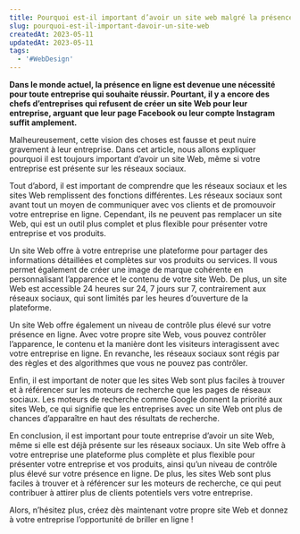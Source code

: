 ```yaml
---
title: Pourquoi est-il important d’avoir un site web malgré la présence des réseaux sociaux ?
slug: pourquoi-est-il-important-davoir-un-site-web
createdAt: 2023-05-11
updatedAt: 2023-05-11
tags:
  - '#WebDesign'
---
```


**Dans le monde actuel, la présence en ligne est devenue une nécessité pour toute entreprise qui souhaite réussir. Pourtant, il y a encore des chefs d’entreprises qui refusent de créer un site Web pour leur entreprise, arguant que leur page Facebook ou leur compte Instagram suffit amplement.**

Malheureusement, cette vision des choses est fausse et peut nuire gravement à leur entreprise. Dans cet article, nous allons expliquer pourquoi il est toujours important d’avoir un site Web, même si votre entreprise est présente sur les réseaux sociaux.

Tout d’abord, il est important de comprendre que les réseaux sociaux et les sites Web remplissent des fonctions différentes. Les réseaux sociaux sont avant tout un moyen de communiquer avec vos clients et de promouvoir votre entreprise en ligne. Cependant, ils ne peuvent pas remplacer un site Web, qui est un outil plus complet et plus flexible pour présenter votre entreprise et vos produits.

Un site Web offre à votre entreprise une plateforme pour partager des informations détaillées et complètes sur vos produits ou services. Il vous permet également de créer une image de marque cohérente en personnalisant l’apparence et le contenu de votre site Web. De plus, un site Web est accessible 24 heures sur 24, 7 jours sur 7, contrairement aux réseaux sociaux, qui sont limités par les heures d’ouverture de la plateforme.

Un site Web offre également un niveau de contrôle plus élevé sur votre présence en ligne. Avec votre propre site Web, vous pouvez contrôler l’apparence, le contenu et la manière dont les visiteurs interagissent avec votre entreprise en ligne. En revanche, les réseaux sociaux sont régis par des règles et des algorithmes que vous ne pouvez pas contrôler.

Enfin, il est important de noter que les sites Web sont plus faciles à trouver et à référencer sur les moteurs de recherche que les pages de réseaux sociaux. Les moteurs de recherche comme Google donnent la priorité aux sites Web, ce qui signifie que les entreprises avec un site Web ont plus de chances d’apparaître en haut des résultats de recherche.

En conclusion, il est important pour toute entreprise d’avoir un site Web, même si elle est déjà présente sur les réseaux sociaux. Un site Web offre à votre entreprise une plateforme plus complète et plus flexible pour présenter votre entreprise et vos produits, ainsi qu’un niveau de contrôle plus élevé sur votre présence en ligne. De plus, les sites Web sont plus faciles à trouver et à référencer sur les moteurs de recherche, ce qui peut contribuer à attirer plus de clients potentiels vers votre entreprise.

Alors, n’hésitez plus, créez dès maintenant votre propre site Web et donnez à votre entreprise l’opportunité de briller en ligne !
